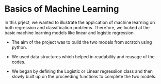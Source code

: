 # Basics of Machine Learning

In this prject, we wanted to illustrate the application of machine learning on both regression and classification problems.
Therefore, we looked at the basic machine learning models like linear  and logistic regression.


- The aim of the project was to build the two models from scratch using python.

- We used data structures which helped in readability and reusage of the codes.

- We began by defining the Logistic or Linear regressiion class and then slowly built up on the proceeding functions to complete the two models.
